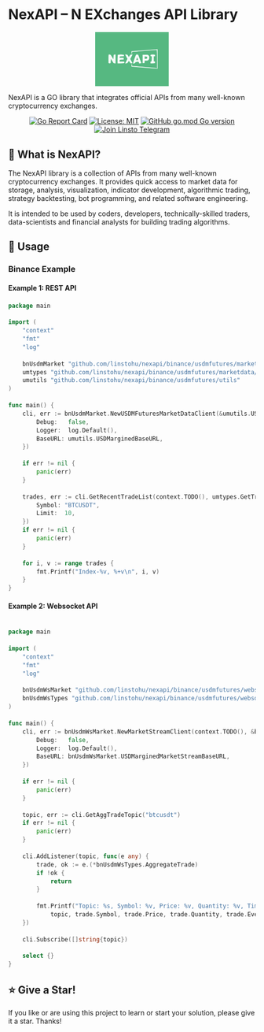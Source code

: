 # NexAPI – N EXchanges API Library

<p align="center">
<img align="center" width="150px" src="./docs/imgs/nexapi.svg">
</p>

NexAPI is a GO library that integrates official APIs from many well-known cryptocurrency exchanges.

<div align=center>

[![Go Report Card](https://goreportcard.com/badge/github.com/linstohu/nexapi)](https://goreportcard.com/report/github.com/linstohu/nexapi)
[![License: MIT](https://img.shields.io/badge/License-MIT-yellow.svg)](https://opensource.org/licenses/MIT)
[![GitHub go.mod Go version](https://img.shields.io/github/go-mod/go-version/linstohu/nexapi)](https://github.com/linstohu/nexapi/blob/main/go.mod)
[![Join Linsto Telegram](https://img.shields.io/badge/telegram-linsto-brightgreen?logo=telegram)](https://t.me/linstohu)

</div>

## 🤷‍ What is NexAPI?

The NexAPI library is a collection of APIs from many well-known cryptocurrency exchanges. It provides quick access to market data for storage, analysis, visualization, indicator development, algorithmic trading, strategy backtesting, bot programming, and related software engineering.

It is intended to be used by coders, developers, technically-skilled traders, data-scientists and financial analysts for building trading algorithms.

## 🔎 Usage

### Binance Example

#### Example 1: REST API

```go
package main

import (
	"context"
	"fmt"
	"log"

	bnUsdmMarket "github.com/linstohu/nexapi/binance/usdmfutures/marketdata"
	umtypes "github.com/linstohu/nexapi/binance/usdmfutures/marketdata/types"
	umutils "github.com/linstohu/nexapi/binance/usdmfutures/utils"
)

func main() {
	cli, err := bnUsdmMarket.NewUSDMFuturesMarketDataClient(&umutils.USDMarginedClientCfg{
		Debug:   false,
		Logger:  log.Default(),
		BaseURL: umutils.USDMarginedBaseURL,
	})

	if err != nil {
		panic(err)
	}

	trades, err := cli.GetRecentTradeList(context.TODO(), umtypes.GetTradeParams{
		Symbol: "BTCUSDT",
		Limit:  10,
	})
	if err != nil {
		panic(err)
	}

	for i, v := range trades {
		fmt.Printf("Index-%v, %+v\n", i, v)
	}
}
```

#### Example 2: Websocket API

```go

package main

import (
	"context"
	"fmt"
	"log"

	bnUsdmWsMarket "github.com/linstohu/nexapi/binance/usdmfutures/websocketmarket"
	bnUsdmWsTypes "github.com/linstohu/nexapi/binance/usdmfutures/websocketmarket/types"
)

func main() {
	cli, err := bnUsdmWsMarket.NewMarketStreamClient(context.TODO(), &bnUsdmWsMarket.USDMarginedMarketStreamCfg{
		Debug:   false,
		Logger:  log.Default(),
		BaseURL: bnUsdmWsMarket.USDMarginedMarketStreamBaseURL,
	})

	if err != nil {
		panic(err)
	}

	topic, err := cli.GetAggTradeTopic("btcusdt")
	if err != nil {
		panic(err)
	}

	cli.AddListener(topic, func(e any) {
		trade, ok := e.(*bnUsdmWsTypes.AggregateTrade)
		if !ok {
			return
		}

		fmt.Printf("Topic: %s, Symbol: %v, Price: %v, Quantity: %v, Time: %v\n",
			topic, trade.Symbol, trade.Price, trade.Quantity, trade.EventTime)
	})

	cli.Subscribe([]string{topic})

	select {}
}

```

## ⭐ Give a Star!

If you like or are using this project to learn or start your solution, please give it a star. Thanks!
